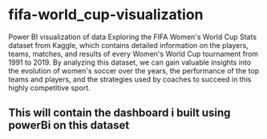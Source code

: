# fifa-world_cup-visualization
Power BI visualization of data
Exploring the FIFA Women's World Cup Stats dataset from Kaggle, which contains detailed information on the players, teams, matches, and results of every Women's World Cup tournament from 1991 to 2019. By analyzing this dataset, we can gain valuable insights into the evolution of women's soccer over the years, the performance of the top teams and players, and the strategies used by coaches to succeed in this highly competitive sport. 
## This will contain the dashboard i built using powerBi on this dataset
